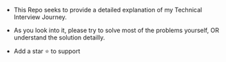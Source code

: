 * This Repo seeks to provide a detailed explanation of my Technical Interview Journey.
* As you look into it, please try to solve most of the problems yourself, OR understand the solution detailly.

* Add a star ⭐ to support